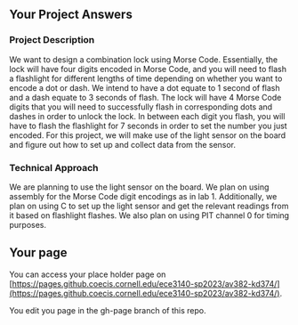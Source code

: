## Your Project Answers

### Project Description

We want to design a combination lock using Morse Code. Essentially, the lock will have four digits encoded in Morse Code, and you will need to flash a flashlight for different lengths of time depending on whether you want to encode a dot or dash. We intend to have a dot equate to 1 second of flash and a dash equate to 3 seconds of flash. The lock will have 4 Morse Code digits that you will need to successfully flash in corresponding dots and dashes in order to unlock the lock. In between each digit you flash, you will have to flash the flashlight for 7 seconds in order to set the number you just encoded. For this project, we will make use of the light sensor on the board and figure out how to set up and collect data from the sensor. 
### Technical Approach

We are planning to use the light sensor on the board. We plan on using assembly for the Morse Code digit encodings as in lab 1. Additionally, we plan on using C to set up the light sensor and get the relevant readings from it based on flashlight flashes. We also plan on using PIT channel 0 for timing purposes. 
## Your page
You can access your place holder page on [https://pages.github.coecis.cornell.edu/ece3140-sp2023/av382-kd374/](https://pages.github.coecis.cornell.edu/ece3140-sp2023/av382-kd374/).

You edit you page in the gh-page branch of this repo.